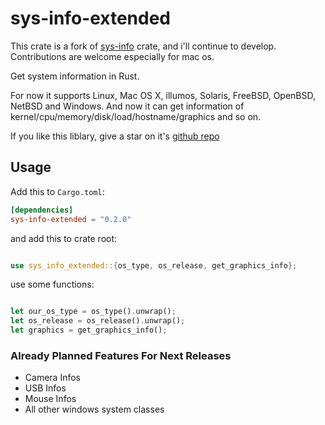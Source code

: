 # sys-info-extended

This crate is a fork of [sys-info](https://crates.io/crates/sys-info) crate, and i'll continue to develop. Contributions are welcome especially for mac os.

Get system information in Rust.

For now it supports Linux, Mac OS X, illumos, Solaris, FreeBSD, OpenBSD, NetBSD and Windows.
And now it can get information of kernel/cpu/memory/disk/load/hostname/graphics and so on.

If you like this liblary, give a star on it's [github repo](https://github.com/Necoo33/sys-info-extended)

## Usage

Add this to `Cargo.toml`:

```toml
[dependencies]
sys-info-extended = "0.2.0"
```

and add this to crate root:

```rust

use sys_info_extended::{os_type, os_release, get_graphics_info};

```

use some functions:

```rust

let our_os_type = os_type().unwrap();
let os_release = os_release().unwrap();
let graphics = get_graphics_info();

```

### Already Planned Features For Next Releases

* Camera Infos
* USB Infos
* Mouse Infos
* All other windows system classes
